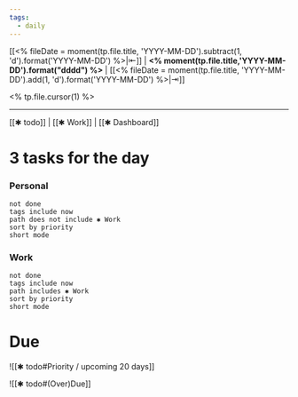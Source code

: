 ```yaml
---
tags:
  - daily
---
```

[[<% fileDate = moment(tp.file.title, 'YYYY-MM-DD').subtract(1, 'd').format('YYYY-MM-DD') %>|⇤]]  | **<% moment(tp.file.title,'YYYY-MM-DD').format("dddd") %>** | [[<% fileDate = moment(tp.file.title, 'YYYY-MM-DD').add(1, 'd').format('YYYY-MM-DD') %>|⇥]]


<% tp.file.cursor(1) %>



***
[[✱ todo]] | [[✱ Work]] | [[✱ Dashboard]]
# 3 tasks for the day
### Personal
```tasks
not done
tags include now
path does not include ✱ Work
sort by priority
short mode

```
### Work
```tasks
not done
tags include now
path includes ✱ Work
sort by priority
short mode
```

# Due

![[✱ todo#Priority / upcoming 20 days]]

![[✱ todo#(Over)Due]]
